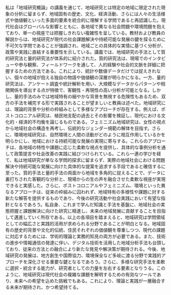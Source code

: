 私は「地域研究概論」の講義を通じて、地域研究とは特定の地域に限定された現象の分析に留まらず、地域固有の歴史、文化、経済活動、さらには人々の生活様式や価値観といった多面的要素を統合的に理解する学問であると再認識した。現代社会はグローバルな影響とともに、各地域で異なる社会問題や環境問題を抱えており、単一の視座では把握しきれない複雑性を呈している。教材および教員の解説からは、地域研究が現代の社会課題解決や持続可能な発展の鍵を探るために不可欠な学問であることが強調され、地域ごとの具体的な実情に基づく分析が、政策や実践に直結する重要性を示している。講義では、地域研究の手法として質的研究法と量的研究法が体系的に紹介された。質的研究法は、現場でのインタビューや参与観察、フィールドワークを通して、人的経験や社会的文脈を詳細に把握するための方法である。これにより、統計や数値データだけでは捉えきれない、個々の地域が抱える独自の物語や価値観の深層が明らかになる。一方、量的研究法は、アンケート調査や統計解析を用い、大規模なデータからパターンや相関関係を導出する点が特徴で、客観性・再現性の高い分析が可能となる。しかし、量的手法のみでは地域特有の細やかな背景を無視する危険性もあるため、双方の手法を補完する形で実践されることが望ましいと教員は述べた。地域研究には、理論的背景や分析の枠組みとして多様なアプローチが存在する。例えば、ポストコロニアル研究は、植民地支配の過去とその影響を検証し、現代における文化的・経済的不均衡を論じるものである。フェミニズム地域研究は、女性の視点から地域社会の構造を再考し、伝統的なジェンダー規範の解体を目指す。さらに、環境地域研究は、自然環境と人間の活動がどのように相互作用しているかを明らかにし、地域における持続可能な発展の実現に寄与する。これらのアプローチは、各地域の特性や課題に応じた柔軟な視点を提供し、具体的な事例分析を通して政策提言や社会改善の実践に結びつけられている。これら一連の学びを経て、私は地域研究が単なる学問的探求に留まらず、実際の地域社会における問題解決や持続可能な発展に向けた具体的な提案を追求する手段であると確信するに至った。質的手法と量的手法の両面から地域を多角的に捉えることで、データに裏打ちされた客観的な分析と、現場からの生の声を融合させた柔軟な視座が実現できると実感した。さらに、ポストコロニアルやフェミニズム、環境といった異なるアプローチは、従来の枠組みに囚われず、地域特有の多様性や課題に対する新たな解答を提供するものであり、今後の研究活動や社会実践において有望な指針となるであろう。私自身、これまで学んだ知識と手法を基盤に、地域社会の実態把握と課題解決に向けた研究に精進し、未来の地域発展に貢献することを目指して邁進していく所存である。以上の各項目を踏まえると、地域研究は学問領域としての幅広さと実践的活用が求められる分野であることが明白となる。地域固有の歴史的背景や文化的伝統、住民それぞれの価値観を尊重しつつ、現代の課題に対応するためには、学術的理論と実務的知見の両方が必要である。また、技術の進歩や情報通信の発達に伴い、デジタル技術を活用した地域分析手法も台頭しており、従来の方法との融合により新たな発見や解決策が期待される。今後、地域研究の発展は、地方創生や国際協力、環境保全など多岐に渡る分野で実践的アプローチを深化させる重要な鍵となるであろう。さらに、多様な研究手法を柔軟に選択・統合する能力が、研究者としての力量を左右する要素となりうる。このように、地域研究は現代社会の複雑な課題を解明するための有効なツールであり、未来への希望を込めた挑戦でもある。これにより、理論と実践が一層融合する未来が期待され、かつ希望持てる。